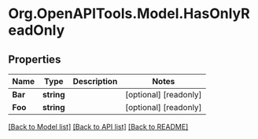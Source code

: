 # Org.OpenAPITools.Model.HasOnlyReadOnly
## Properties

Name | Type | Description | Notes
------------ | ------------- | ------------- | -------------
**Bar** | **string** |  | [optional] [readonly] 
**Foo** | **string** |  | [optional] [readonly] 

[[Back to Model list]](../README.md#documentation-for-models) [[Back to API list]](../README.md#documentation-for-api-endpoints) [[Back to README]](../README.md)

